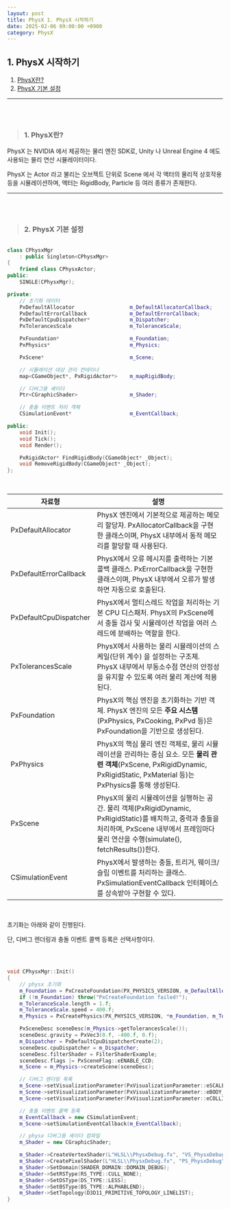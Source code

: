 ```yaml
---
layout: post
title: PhysX 1. PhysX 시작하기
date: 2025-02-06 09:00:00 +0900
category: PhysX
---
```


## 1. PhysX 시작하기

1. [PhysX란?](#1-physx란)
2. [PhysX 기본 설정](#2-physx-기본-설정)

---

<br><br>

>### 1. PhysX란?

PhysX 는 NVIDIA 에서 제공하는 물리 엔진 SDK로, Unity 나 Unreal Engine 4 에도 사용되는 물리 연산 시뮬레이터이다.

PhysX 는 Actor 라고 불리는 오브젝트 단위로 Scene 에서 각 액터의 물리적 상호작용 등을 시뮬레이션하며, 액터는 RigidBody, Particle 등 여러 종류가 존재한다.



---

<br><br>

>### 2. PhysX 기본 설정


```cpp

class CPhysxMgr
	: public Singleton<CPhysxMgr>
{
	friend class CPhysxActor;
public:
	SINGLE(CPhysxMgr);

private:
	// 초기화 데이터
	PxDefaultAllocator					m_DefaultAllocatorCallback;
	PxDefaultErrorCallback				m_DefaultErrorCallback;
	PxDefaultCpuDispatcher*				m_Dispatcher;
	PxTolerancesScale					m_ToleranceScale;

	PxFoundation*						m_Foundation;
	PxPhysics*							m_Physics;

	PxScene*							m_Scene;

	// 시뮬레이션 대상 관리 컨테이너
	map<CGameObject*, PxRigidActor*>	m_mapRigidBody;

	// 디버그용 셰이더
	Ptr<CGraphicShader>					m_Shader;

	// 충돌 이벤트 처리 객체
	CSimulationEvent*					m_EventCallback;

public:
	void Init();
	void Tick();
	void Render();

	PxRigidActor* FindRigidBody(CGameObject* _Object);
	void RemoveRigidBody(CGameObject* _Object);
};

```

<br>

|자료형|설명|
|---|---|
|PxDefaultAllocator|PhysX 엔진에서 기본적으로 제공하는 메모리 할당자. PxAllocatorCallback을 구현한 클래스이며, PhysX 내부에서 동적 메모리를 할당할 때 사용된다.|
|PxDefaultErrorCallback|PhysX에서 오류 메시지를 출력하는 기본 콜백 클래스. PxErrorCallback을 구현한 클래스이며, PhysX 내부에서 오류가 발생하면 자동으로 호출된다.|
|PxDefaultCpuDispatcher|PhysX에서 멀티스레드 작업을 처리하는 기본 CPU 디스패처. PhysX의 PxScene에서 충돌 검사 및 시뮬레이션 작업을 여러 스레드에 분배하는 역할을 한다.|
|PxTolerancesScale|PhysX에서 사용하는 물리 시뮬레이션의 스케일(단위 계수) 을 설정하는 구조체. PhysX 내부에서 부동소수점 연산의 안정성을 유지할 수 있도록 여러 물리 계산에 적용된다.|
|PxFoundation|PhysX의 핵심 엔진을 초기화하는 기반 객체. PhysX 엔진의 모든 **주요 시스템**(PxPhysics, PxCooking, PxPvd 등)은 PxFoundation을 기반으로 생성된다.|
|PxPhysics|PhysX의 핵심 물리 엔진 객체로, 물리 시뮬레이션을 관리하는 중심 요소. 모든 **물리 관련 객체**(PxScene, PxRigidDynamic, PxRigidStatic, PxMaterial 등)는 PxPhysics를 통해 생성된다.|
|PxScene|PhysX의 물리 시뮬레이션을 실행하는 공간. 물리 객체(PxRigidDynamic, PxRigidStatic)를 배치하고, 중력과 충돌을 처리하며, PxScene 내부에서 프레임마다 물리 연산을 수행(simulate(), fetchResults())한다.|
|CSimulationEvent|PhysX에서 발생하는 충돌, 트리거, 웨이크/슬립 이벤트를 처리하는 클래스. PxSimulationEventCallback 인터페이스를 상속받아 구현할 수 있다.|

<br>

초기화는 아래와 같이 진행된다.

단, 디버그 렌더링과 충돌 이벤트 콜백 등록은 선택사항이다.

<br>

```cpp

void CPhysxMgr::Init()
{
    // physx 초기화
    m_Foundation = PxCreateFoundation(PX_PHYSICS_VERSION, m_DefaultAllocatorCallback, m_DefaultErrorCallback);
    if (!m_Foundation) throw("PxCreateFoundation failed!");
    m_ToleranceScale.length = 1.f;
    m_ToleranceScale.speed = 400.f;
    m_Physics = PxCreatePhysics(PX_PHYSICS_VERSION, *m_Foundation, m_ToleranceScale);

    PxSceneDesc sceneDesc(m_Physics->getTolerancesScale());
    sceneDesc.gravity = PxVec3(0.f, -400.f, 0.f);
    m_Dispatcher = PxDefaultCpuDispatcherCreate(2);
    sceneDesc.cpuDispatcher = m_Dispatcher;
    sceneDesc.filterShader = FilterShaderExample;
    sceneDesc.flags |= PxSceneFlag::eENABLE_CCD;
    m_Scene = m_Physics->createScene(sceneDesc);

    // 디버그 렌더링 목록
    m_Scene->setVisualizationParameter(PxVisualizationParameter::eSCALE, 1.0f);
    m_Scene->setVisualizationParameter(PxVisualizationParameter::eBODY_AXES, 10.0f);
    m_Scene->setVisualizationParameter(PxVisualizationParameter::eCOLLISION_SHAPES, 1.0f);

    // 충돌 이벤트 콜백 등록
    m_EventCallback = new CSimulationEvent;
    m_Scene->setSimulationEventCallback(m_EventCallback);

    // physx 디버그용 셰이더 컴파일
    m_Shader = new CGraphicShader;

    m_Shader->CreateVertexShader(L"HLSL\\PhysxDebug.fx", "VS_PhysxDebug");
    m_Shader->CreatePixelShader(L"HLSL\\PhysxDebug.fx", "PS_PhysxDebug");
    m_Shader->SetDomain(SHADER_DOMAIN::DOMAIN_DEBUG);
    m_Shader->SetRSType(RS_TYPE::CULL_NONE);
    m_Shader->SetDSType(DS_TYPE::LESS);
    m_Shader->SetBSType(BS_TYPE::ALPHABLEND);
    m_Shader->SetTopology(D3D11_PRIMITIVE_TOPOLOGY_LINELIST);
}

```
